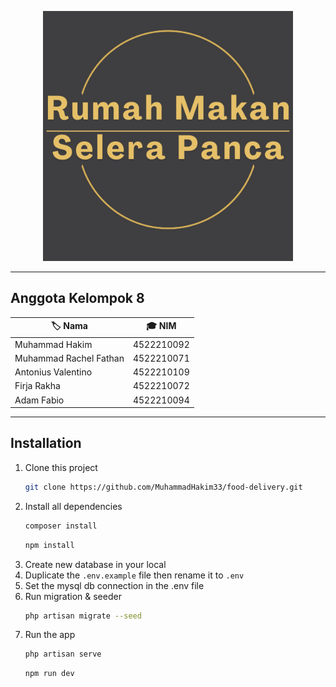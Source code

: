 <p align="center"><a href="#" target="_blank"><img src="desc/Logo RM. Selera Panca.png" width="400" alt="Logo Rumah Makan Selera Panca"></a></p>

---
## Anggota Kelompok 8

| 🏷️ **Nama**               | 🎓 **NIM**      |
|---------------------------|----------------|
| Muhammad Hakim           | 4522210092     |
| Muhammad Rachel Fathan   | 4522210071     |
| Antonius Valentino       | 4522210109     |
| Firja Rakha              | 4522210072     |
| Adam Fabio               | 4522210094     |

---

## Installation

1. Clone this project
    ```sh
    git clone https://github.com/MuhammadHakim33/food-delivery.git
    ```
2. Install all dependencies
    ```sh
    composer install
    ```
    ```sh
    npm install
    ```
3. Create new database in your local
4. Duplicate the `.env.example` file then rename it to `.env`
5. Set the mysql db connection in the .env file
6. Run migration & seeder
    ```sh
    php artisan migrate --seed
    ```
7. Run the app
    ```sh
    php artisan serve
    ```
    ```sh
    npm run dev
    ```
